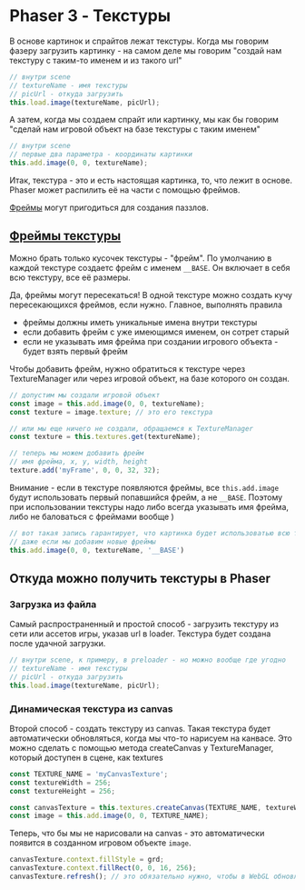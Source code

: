 # Phaser 3 - Текстуры

В основе картинок и спрайтов лежат текстуры. Когда мы говорим фазеру загрузить картинку - на самом деле мы говорим "создай нам текстуру с таким-то именем и из такого url"

```javascript
// внутри scene
// textureName - имя текстуры
// picUrl - откуда загрузить
this.load.image(textureName, picUrl);
```

А затем, когда мы создаем спрайт или картинку, мы как бы говорим "сделай нам игровой объект на базе текстуры с таким именем"

```javascript
// внутри scene
// первые два параметра - координаты картинки
this.add.image(0, 0, textureName);
```

Итак, текстура - это и есть настоящая картинка, то, что лежит в основе. Phaser может распилить её на части с помощью фреймов.

[Фреймы](Frame.md) могут пригодиться для создания паззлов. 

## [Фреймы текстуры](Frame.md)
Можно брать только кусочек текстуры - "фрейм". По умолчанию в каждой текстуре создаетс фрейм с именем `__BASE`. Он включает в себя всю текстуру, все её размеры.

Да, фреймы могут пересекаться! В одной текстуре можно создать кучу пересекающихся фреймов, если нужно. Главное, выполнять правила
- фреймы должны иметь уникальные имена внутри текстуры
- если добавить фрейм с уже имеющимся именем, он сотрет старый
- если не указывать имя фрейма при создании игрового объекта - будет взять первый фрейм

Чтобы добавить фрейм, нужно обратиться к текстуре через TextureManager или через игровой объект, на базе которого он создан. 

```javascript
// допустим мы создали игровой объект
const image = this.add.image(0, 0, textureName);
const texture = image.texture; // это его текстура

// или мы еще ничего не создали, обращаемся к TextureManager
const texture = this.textures.get(textureName);

// теперь мы можем добавить фрейм
// имя фрейма, x, y, width, height
texture.add('myFrame', 0, 0, 32, 32);
```

Внимание - если в текстуре появляются фреймы, все  `this.add.image` будут использовать первый попавшийся фрейм, а не `__BASE`.
Поэтому при использовании текстуры надо либо всегда указывать имя фрейма, либо не баловаться с фреймами вообще )

```javascript
// вот такая запись гарантирует, что картинка будет использоватью всю текстуру, 
// даже если мы добавим новые фреймы
this.add.image(0, 0, textureName, '__BASE')
```

## Откуда можно получить текстуры в Phaser

### Загрузка из файла
Самый распространенный и простой способ - загрузить текстуру из сети или ассетов игры, указав url в loader.  Текстура будет создана после удачной загрузки. 

```javascript
// внутри scene, к примеру, в preloader - но можно вообще где угодно
// textureName - имя текстуры
// picUrl - откуда загрузить
this.load.image(textureName, picUrl);
```

### Динамическая текстура из canvas
Второй способ - создать текстуру из canvas. Такая текстура будет автоматически обновляться, когда мы что-то нарисуем на канвасе. Это можно сделать с помощью метода createCanvas у TextureManager, который доступен в сцене, как textures 

```javascript
const TEXTURE_NAME = 'myCanvasTexture';
const textureWidth = 256;
const textureHeight = 256;

const canvasTexture = this.textures.createCanvas(TEXTURE_NAME, textureWidth, textureHeight);
const image = this.add.image(0, 0, TEXTURE_NAME);
```

Теперь, что бы мы не нарисовали на canvas - это автоматически появится в созданном игровом объекте `image`. 

```javascript
canvasTexture.context.fillStyle = grd;
canvasTexture.context.fillRect(0, 0, 16, 256);
canvasTexture.refresh(); // это обязательно нужно, чтобы в WebGL обновленная текстура снова попала в работу
```


